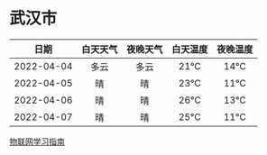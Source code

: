 # 武汉市
|日期|白天天气|夜晚天气|白天温度|夜晚温度|
|:--:|:--:|:--:|:--:|:--:|
|2022-04-04|多云|多云|21℃|14℃|
|2022-04-05|晴|晴|23℃|11℃|
|2022-04-06|晴|晴|26℃|13℃|
|2022-04-07|晴|晴|25℃|11℃|
 
[物联网学习指南](http://doc.lziqi.top/IoT)
